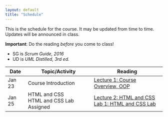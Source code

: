 ```yaml
---
layout: default
title: "Schedule"
---
```


This is the schedule for the course.  It may be updated from time to time.  Updates will be announced in class.

**Important**: Do the reading *before* you come to class!

* SG is *Scrum Guide, 2016*
* UD is *UML Distilled, 3rd ed.*

Date   | Topic/Activity | Reading
------ | -------------- | -------
Jan 23 | Course Introduction | [Lecture 1: Course Overview, OOP](lectures/lecture01.html)
Jan 25 | HTML and CSS<br> HTML and CSS Lab Assigned | [Lecture 2: HTML and CSS](lectures/lecture02.html)<br> [Lab 1: HTML and CSS Lab](./labs/lab01.html)

<!-- Commenting out rest od schedule until it's needed - and the dates will change, anyway

Jan 28 | Web Applications<br> Web Applications Labs Assigned | [Lecture 4: Web Applications](lectures/lecture04.html)
Jan 30 | Web Applications Lab (in class) | [Lab 2: Web Applications I](./labs/lab02.html)
Feb 1  | Web Applications II Lab (in class) | [Lab 2a: Web Applications II](./labs/lab02a.html)
Feb 4  | Development Processes & Waterfall | UD: Chapter 2, [Lecture 6: Development Process](lectures/lecture06.html)
Feb 6  | Agile Process & Scrum | [Lecture 7: Agile & Scrum](lectures/lecture07.html)<br>[Manifesto for Agile Software Development](http://www.agilemanifesto.org/)<br> SG: [2016 Scrum Guide](lectures/lecture07/2016_Scrum_Guide_US.pdf)
Feb 8  | User Requirements Exercise and Brainstorming Session (in-class) | 
Feb 11 | Requirements & Use Cases<br>Use Case Exercise (in-class) | UD: Chapter 9, [Lecture 8: Requirements, Use Cases](lectures/lecture08.html)
Feb 13 | Team Project Session: Use Cases (in class) | 
Feb 15 | UML and OO Analysis<br>Textual Analysis Exercise (in-class) | UD: Chapter 3, [Lecture 9: UML Class Diagrams](lectures/lecture09.html)<br> [Lecture 10: OO Analysis](lectures/lecture10.html)
Feb 18 | Team Project Session: Textual Analysis (in class) | 
Feb 20 | Team Project Session: Project Analysis Model - UML (in class)
Feb 22 | Team Project Analysis Model Presentations and Discussion (in-class)
Feb 25 | OO Design | [Lecture 11: OO Design, OCP, LSP](lectures/lecture11.html)<br> [Design Principles and Design Patterns](lectures/lecture11/Principles_and_Patterns.pdf), Robert Martin, pages 1-12
Feb 27 | Version Control | [Lecture 12: Git for Designers](https://web.archive.org/web/20150301060509/http://hoth.entp.com/output/git_for_designers.html)
Mar 1  | Version Control Lab (in class) |  [Lab 3: Git Lab](./labs/lab03.html)
Mar 4  | **Winter Break, no class**
Mar 6  | **Winter Break, no class**
Mar 8  | **Winter Break, no class**
Mar 11 | Relational Databases<br> SQL Lab Assigned | [Lecture 13: Relational Databases](lectures/lecture13.html)<br> [Lab 4: SQL Lab](./labs/lab04.html)
Mar 13 | Database Applications - JDBC<br> JDBC Lab Assigned | [Lecture 14: Database Applications, JDBC](lectures/lecture14.html)<br> [Lab 5: JDBC Lab](./labs/lab05.html)
Mar 15 | Database Applications - ORM <br> ORM Lab Assigned | [Lecture 15: ORM, Designing a Persistence Layer](lectures/lecture15.html)<br> [Lab 6: ORM Lab](./labs/lab06.html)
Mar 18 | Individual Project Milestone 1:<br> **Baseline Prototype** | [Assignment 4: Individual Project Milestones](assign/assign04.html)
Mar 20 | SQL/JDBC/ORM Review and ORM Lab Session (in class)
Mar 22 | Testing and Code Coverage | [Lecture 16: Testing](lectures/lecture16.html)
Mar 25 | Team Project Milestone 1:<br> **Minimal Working System** | [Assignment 3: Team Project Milestones](assign/assign03.html)
Mar 27 | Ensuring Code Quality | [Lecture 17: Ensuring Code Quality](lectures/lecture17.html) 
Mar 29 | TBD (possible guest lecture or in-class Team Project Session)
Apr 1  | Individual Project Milestone 2:<br> **50% Progress** | [Assignment 4: Individual Project Milestones](assign/assign04.html)
Apr 3  | Library Application Example<br> Mid-Term Exam Review
Apr 5  | **MID-TERM EXAM** (in class)
Apr 8  | Team Project Milestone 2:<br> **Progress on Features** | [Assignment 3: Team Project Milestones](assign/assign03.html)
Apr 10 | TBD (possible guest lecture or in-class Team Project Session)
Apr 12 | TBD (possible guest lecture or in-class Team Project Session)
Apr 15 | Individual Project Milestone 3:<br> **FINAL PROJECT DEMOS** | [Assignment 4: Individual Project Milestones](assign/assign04.html)
Apr 16 | Individual Project Code & Report Due | [Assignment 9: Individual Project Deliverables](assign/assign09.html)
Apr 17 | TBD (possible guest lecture or in-class Team Project Session)
Apr 19 | **Spring Break, no class**
Apr 22 | **Spring Break, no class**
Apr 24 | TBD (possible guest lecture or in-class Team Project Session)
Apr 26 | Team Project Session (in class)
Apr 29 | Team Project Milestone 3:<br> **75% Working System** | [Assignment 3: Team Project Milestones](assign/assign03.html)
May 1  | Team Project Session (in class)
May 3  | Team Project Session (in class)
May 6  | Team Project Session (in class)
May 8  | **Last Class**<br> Team Project Milestone 4:<br> **95% Working System** | <br>[Assignment 3: Team Project Milestones](assign/assign03.html)
May 11 | Team Project Code & Report Due | [Assignment 8: Team Project Deliverables](assign/assign08.html)
May 13 | **TEAM PROJECT FINAL PRESENTATIONS (Section 103)**<br>Final Exam Period (3:00 to 5:00) | [Assignment 8: Team Project Deliverables](assign/assign08.html)
May 14 | Team Project Reflection Due<br>Team Project Self / Peer Evaluation Due | [Assignment 10: Team Project Reflection](assign/assign10.html)<br> [Assignment 11: Team Project Self / Peer Evaluation](assign/assign11.html)
May 15 | **TEAM PROJECT FINAL PRESENTATIONS (Sections 101 & 102)**<br>Final Exam Periods (8:00 to 10:00, 10:15 to 12:15) | [Assignment 8: Team Project Deliverables](assign/assign08.html)

-->